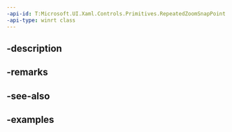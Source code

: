 ```yaml
---
-api-id: T:Microsoft.UI.Xaml.Controls.Primitives.RepeatedZoomSnapPoint
-api-type: winrt class
---
```


## -description

## -remarks

## -see-also

## -examples

